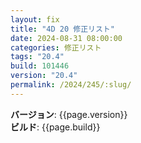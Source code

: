 ```yaml
---
layout: fix
title: "4D 20 修正リスト"
date: 2024-08-31 08:00:00
categories: 修正リスト
tags: "20.4"
build: 101446
version: "20.4"
permalink: /2024/245/:slug/
---
```


**バージョン**: {{page.version}}  
**ビルド**: {{page.build}} 


